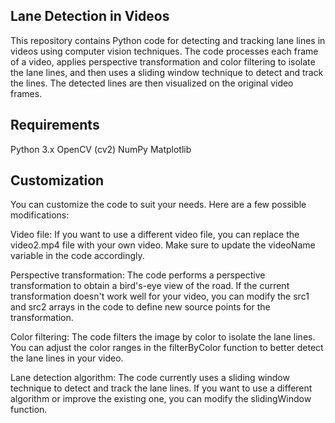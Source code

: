 ## Lane Detection in Videos

This repository contains Python code for detecting and tracking lane lines in videos using computer vision techniques. The code processes each frame of a video, applies perspective transformation and color filtering to isolate the lane lines, and then uses a sliding window technique to detect and track the lines. The detected lines are then visualized on the original video frames.

## Requirements

Python 3.x
OpenCV (cv2)
NumPy
Matplotlib

## Customization

You can customize the code to suit your needs. Here are a few possible modifications:

Video file: If you want to use a different video file, you can replace the video2.mp4 file with your own video. Make sure to update the videoName variable in the code accordingly.

Perspective transformation: The code performs a perspective transformation to obtain a bird's-eye view of the road. If the current transformation doesn't work well for your video, you can modify the src1 and src2 arrays in the code to define new source points for the transformation.

Color filtering: The code filters the image by color to isolate the lane lines. You can adjust the color ranges in the filterByColor function to better detect the lane lines in your video.

Lane detection algorithm: The code currently uses a sliding window technique to detect and track the lane lines. If you want to use a different algorithm or improve the existing one, you can modify the slidingWindow function.
